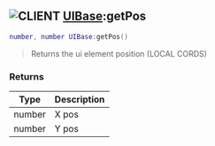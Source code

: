 ## ![](images/client.png "CLIENT") [UIBase](ui_UIBase):getPos

```lua
number, number UIBase:getPos()
```

> Returns the ui element position (LOCAL CORDS)

### Returns

| Type   | Description |
| ------ | ----------- |
| number | X pos       |
| number | Y pos       |
